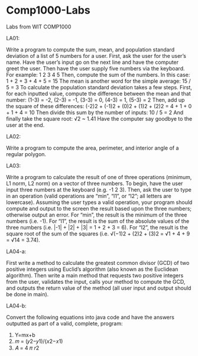 # Comp1000-Labs
Labs from WIT COMP1000

LA01: 

Write a program to compute the sum, mean, and population standard deviation of a list of 5 numbers for
a user. First, ask the user for the user’s name. Have the user’s input go on the next line and have the
computer greet the user. Then have the user supply five numbers via the keyboard. For example: 1 2 3 4 5
Then, compute the sum of the numbers. In this case: 1 + 2 + 3 + 4 + 5 = 15
The mean is another word for the simple average: 15 / 5 = 3
To calculate the population standard deviation takes a few steps. First, for each inputted value, compute
the difference between the mean and that number: (1-3) = -2, (2-3) = -1, (3-3) = 0, (4-3) = 1, (5-3) = 2
Then, add up the square of these differences: (-2)2 + (-1)2 + (0)2 + (1)2 + (2)2 = 4 + 1 + 0 + 1 + 4 = 10
Then divide this sum by the number of inputs: 10 / 5 = 2
And finally take the square root: √2 ~ 1.41
Have the computer say goodbye to the user at the end.

LA02:

Write a program to compute the area, perimeter, and interior angle of a regular polygon.

LA03:

Write a program to calculate the result of one of three operations (minimum, L1 norm, L2 norm)
on a vector of three numbers. To begin, have the user input three numbers at the keyboard (e.g. -1
2 3). Then, ask the user to type in an operation (valid operations are “min”, “l1”, or “l2”; all letters
are lowercase). Assuming the user types a valid operation, your program should compute and
output to the screen the result based upon the three numbers; otherwise output an error.
For “min”, the result is the minimum of the three numbers (i.e. -1). For “l1”, the result is the sum of
the absolute values of the three numbers (i.e. |-1| + |2| + |3| = 1 + 2 + 3 = 6). For “l2”, the result is the
square root of the sum of the squares (i.e. √(−1)2 + (2)2 + (3)2 = √1 + 4 + 9 = √14 = 3.74).

LA04-a:

First write a method to calculate the greatest common divisor (GCD) of two positive integers using Euclid’s
algorithm (also known as the Euclidean algorithm). Then write a main method that requests two positive
integers from the user, validates the input, calls your method to compute the GCD, and outputs the return
value of the method (all user input and output should be done in main).

LA04-b:

Convert the following equations into java code and have the answers outputted as part of a valid, complete,
program:
1) Y=mx+b
2) 𝑚 = (𝑦2−𝑦1)/(𝑥2−𝑥1)
3) 𝐴 = 4 𝜋 𝑟2
